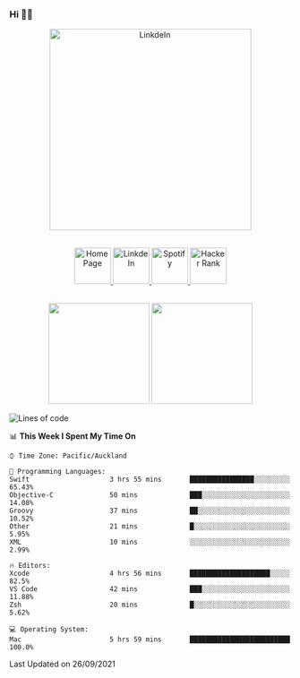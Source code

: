 ### Hi 👋🏻
<p align="center">
 <img alt="LinkdeIn" width="360px" src="https://media.giphy.com/media/fbyGEE9mlqDyE/giphy.gif?cid=ecf05e479e3sjlimgnu6742uu0i3fsxrozdeiq7ngv5qowed&rid=giphy.gif&ct=g" />
</p>

<p align="center">
<br/>
<a href="https://liguo.jiao.co.nz">
  <img alt="Home Page" width="65px" src="https://image.flaticon.com/icons/svg/725/725322.svg" />
</a>
<a href="https://www.linkedin.com/in/liguojiaouc">
  <img alt="LinkdeIn" width="65px" src="https://image.flaticon.com/icons/svg/725/725337.svg" />
</a>
<a href="https://open.spotify.com/user/1233857145?si=96fbba946f584236">
  <img alt="Spotify" width="65px" src="https://image.flaticon.com/icons/svg/725/725281.svg" />
</a>
<a href="https://www.hackerrank.com/iceman201">
  <img alt="Hacker Rank" width="65px" src="https://upload.wikimedia.org/wikipedia/commons/4/40/HackerRank_Icon-1000px.png" />
</a>
</p>

<p align="center">
<br/>
<img height="180px" src="https://github-readme-stats.vercel.app/api/top-langs/?username=iceman201&show_icons=true&layout=compact&theme=onedark&hide_border=true"/>
<img height="180px" src="https://github-readme-stats.vercel.app/api?username=iceman201&show_icons=true&count_private=true&theme=onedark&include_all_commits=true&hide_border=true"/>
</p>

<!--START_SECTION:waka-->
![Lines of code](https://img.shields.io/badge/From%20Hello%20World%20I%27ve%20Written-1.5%20million%20lines%20of%20code-blue)

📊 **This Week I Spent My Time On** 

```text
⌚︎ Time Zone: Pacific/Auckland

💬 Programming Languages: 
Swift                    3 hrs 55 mins       ████████████████░░░░░░░░░   65.43% 
Objective-C              50 mins             ███░░░░░░░░░░░░░░░░░░░░░░   14.08% 
Groovy                   37 mins             ██░░░░░░░░░░░░░░░░░░░░░░░   10.52% 
Other                    21 mins             █░░░░░░░░░░░░░░░░░░░░░░░░   5.95% 
XML                      10 mins             ░░░░░░░░░░░░░░░░░░░░░░░░░   2.99%

🔥 Editors: 
Xcode                    4 hrs 56 mins       ████████████████████░░░░░   82.5% 
VS Code                  42 mins             ███░░░░░░░░░░░░░░░░░░░░░░   11.88% 
Zsh                      20 mins             █░░░░░░░░░░░░░░░░░░░░░░░░   5.62%

💻 Operating System: 
Mac                      5 hrs 59 mins       █████████████████████████   100.0%

```


 Last Updated on 26/09/2021
<!--END_SECTION:waka-->

<!--
**iceman201/iceman201** is a ✨ _special_ ✨ repository because its `README.md` (this file) appears on your GitHub profile.

Here are some ideas to get you started:

- 🔭 I’m currently working on ...
- 🌱 I’m currently learning ...
- 👯 I’m looking to collaborate on ...
- 🤔 I’m looking for help with ...
- 💬 Ask me about ...
- 📫 How to reach me: ...
- 😄 Pronouns: ...
- ⚡ Fun fact: ...
-->

